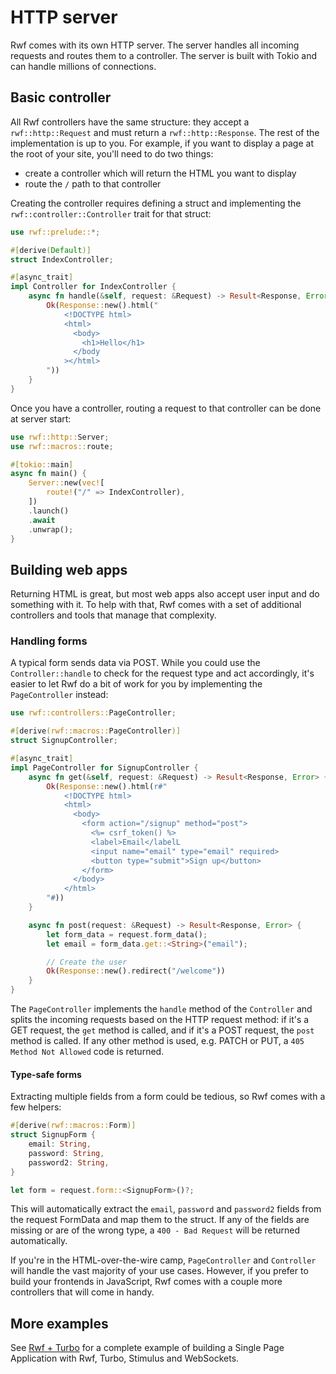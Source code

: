 # HTTP server

Rwf comes with its own HTTP server. The server handles all incoming requests and routes them to a controller. The server is built with Tokio and can handle millions of connections.

## Basic controller

All Rwf controllers have the same structure: they accept a `rwf::http::Request` and must return a `rwf::http::Response`. The rest of the implementation is up to you. For example, if you want to display a page at the root of your site, you'll need to do two things:

- create a controller which will return the HTML you want to display
- route the `/` path to that controller

Creating the controller requires defining a struct and implementing the `rwf::controller::Controller` trait for that struct:

```rust
use rwf::prelude::*;

#[derive(Default)]
struct IndexController;

#[async_trait]
impl Controller for IndexController {
    async fn handle(&self, request: &Request) -> Result<Response, Error> {
        Ok(Response::new().html("
            <!DOCTYPE html>
            <html>
              <body>
                <h1>Hello</h1>
              </body
            ></html>
        "))
    }
}
```

Once you have a controller, routing a request to that controller can be done at server start:

```rust
use rwf::http::Server;
use rwf::macros::route;

#[tokio::main]
async fn main() {
    Server::new(vec![
        route!("/" => IndexController),
    ])
    .launch()
    .await
    .unwrap();
}
```

## Building web apps

Returning HTML is great, but most web apps also accept user input and do something with it. To help with that, Rwf comes with a set of additional controllers and tools that manage that complexity.

### Handling forms

A typical form sends data via POST. While you could use the `Controller::handle` to check for the request type and act accordingly, it's easier to let Rwf do a bit of work for you by implementing the `PageController` instead:

```rust
use rwf::controllers::PageController;

#[derive(rwf::macros::PageController)]
struct SignupController;

#[async_trait]
impl PageController for SignupController {
    async fn get(&self, request: &Request) -> Result<Response, Error> {
        Ok(Response::new().html(r#"
            <!DOCTYPE html>
            <html>
              <body>
                <form action="/signup" method="post">
                  <%= csrf_token() %>
                  <label>Email</labelL
                  <input name="email" type="email" required>
                  <button type="submit">Sign up</button>
                </form>
              </body>
            </html>
        "#))
    }

    async fn post(request: &Request) -> Result<Response, Error> {
        let form_data = request.form_data();
        let email = form_data.get::<String>("email");

        // Create the user
        Ok(Response::new().redirect("/welcome"))
    }
}
```

The `PageController` implements the `handle` method of the `Controller` and splits the incoming requests based on the HTTP request method: if it's a GET request, the `get` method is called, and if it's a POST request, the `post` method is called. If any other method is used, e.g. PATCH or PUT, a `405 Method Not Allowed` code is returned.

#### Type-safe forms

Extracting multiple fields from a form could be tedious, so Rwf comes with a few helpers:

```rust
#[derive(rwf::macros::Form)]
struct SignupForm {
    email: String,
    password: String,
    password2: String,
}

let form = request.form::<SignupForm>()?;
```

This will automatically extract the `email`, `password` and `password2` fields from the request FormData and map them to the struct. If any of the fields are missing or are of the wrong type, a `400 - Bad Request` will be returned automatically.

If you're in the HTML-over-the-wire camp, `PageController` and `Controller` will handle the vast majority of your use cases. However, if you prefer to build your frontends in JavaScript, Rwf comes with a couple more controllers that will come in handy.

## More examples

See [Rwf + Turbo](/examples/turbo) for a complete example of building a Single Page Application with Rwf, Turbo, Stimulus and WebSockets.
